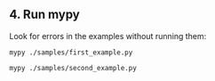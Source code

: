 ## 4. Run mypy

Look for errors in the examples without running them:
```
mypy ./samples/first_example.py
```

```
mypy ./samples/second_example.py
```
